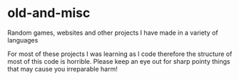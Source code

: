 old-and-misc
============

Random games, websites and other projects I have made in a variety of languages

For most of these projects I was learning as I code therefore the structure of most of this code is horrible. Please keep an eye out for sharp pointy things that may cause you irreparable harm!